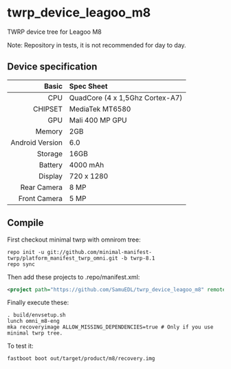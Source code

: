 # twrp_device_leagoo_m8

TWRP device tree for Leagoo M8

Note: Repository in tests, it is not recommended for day to day.

## Device specification

Basic   | Spec Sheet
-------:|:------------------------
CPU     | QuadCore (4 x 1,5Ghz Cortex-A7)
CHIPSET | MediaTek MT6580
GPU     | Mali 400 MP GPU
Memory  | 2GB
Android Version | 6.0
Storage | 16GB
Battery | 4000 mAh
Display | 720 x 1280
Rear Camera  | 8 MP
Front Camera | 5 MP


## Compile

First checkout minimal twrp with omnirom tree:

```
repo init -u git://github.com/minimal-manifest-twrp/platform_manifest_twrp_omni.git -b twrp-8.1
repo sync
```

Then add these projects to .repo/manifest.xml:

```xml
<project path="https://github.com/SamuEDL/twrp_device_leagoo_m8" remote="github" revision="master" />
```

Finally execute these:

```
. build/envsetup.sh
lunch omni_m8-eng
mka recoveryimage ALLOW_MISSING_DEPENDENCIES=true # Only if you use minimal twrp tree.
```

To test it:

```
fastboot boot out/target/product/m8/recovery.img
```

